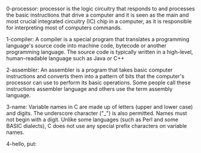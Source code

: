 0-processor:  processor is the logic circuitry that responds to and processes the basic instructions that drive a computer and it is seen as the main and most crucial integrated circuitry (IC) chip in a computer, as it is responsible for interpreting most of computers commands.

1-compiler:  A compiler is a special program that translates a programming language's source code into machine code, bytecode or another programming language. The source code is typically written in a high-level, human-readable language such as Java or C++

2-assembler:  An assembler is a program that takes basic computer instructions and converts them into a pattern of bits that the computer's processor can use to perform its basic operations. Some people call these instructions assembler language and others use the term assembly language.

3-name:   Variable names in C are made up of letters (upper and lower case) and digits. The underscore character ("_") is also permitted. Names must not begin with a digit. Unlike some languages (such as Perl and some BASIC dialects), C does not use any special prefix characters on variable names.

4-hello, put: 
